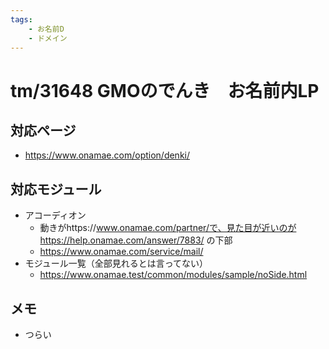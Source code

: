 ```yaml
---
tags:
	- お名前D
	- ドメイン
---
```


# tm/31648 GMOのでんき　お名前内LP
## 対応ページ
- https://www.onamae.com/option/denki/

## 対応モジュール
- アコーディオン
	- 動きがhttps://www.onamae.com/partner/で、見た目が近いのがhttps://help.onamae.com/answer/7883/ の下部
	- https://www.onamae.com/service/mail/
- モジュール一覧（全部見れるとは言ってない）
	- https://www.onamae.test/common/modules/sample/noSide.html



## メモ
- つらい
